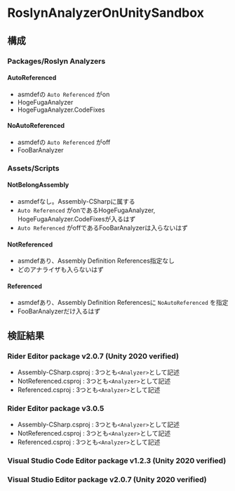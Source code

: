 # RoslynAnalyzerOnUnitySandbox


## 構成

### Packages/Roslyn Analyzers

#### AutoReferenced

- asmdefの `Auto Referenced` がon
- HogeFugaAnalyzer
- HogeFugaAnalyzer.CodeFixes

#### NoAutoReferenced

- asmdefの `Auto Referenced` がoff
- FooBarAnalyzer

### Assets/Scripts

#### NotBelongAssembly

- asmdefなし。Assembly-CSharpに属する
- `Auto Referenced` がonであるHogeFugaAnalyzer, HogeFugaAnalyzer.CodeFixesが入るはず
- `Auto Referenced` がoffであるFooBarAnalyzerは入らないはず

#### NotReferenced

- asmdefあり、Assembly Definition References指定なし
- どのアナライザも入らないはず

#### Referenced

- asmdefあり、Assembly Definition Referencesに `NoAutoReferenced` を指定
- FooBarAnalyzerだけ入るはず


## 検証結果

### Rider Editor package v2.0.7 (Unity 2020 verified)

- Assembly-CSharp.csproj : 3つとも`<Analyzer>`として記述
- NotReferenced.csproj : 3つとも`<Analyzer>`として記述
- Referenced.csproj : 3つとも`<Analyzer>`として記述

### Rider Editor package v3.0.5

- Assembly-CSharp.csproj : 3つとも`<Analyzer>`として記述
- NotReferenced.csproj : 3つとも`<Analyzer>`として記述
- Referenced.csproj : 3つとも`<Analyzer>`として記述

### Visual Studio Code Editor package v1.2.3 (Unity 2020 verified)



### Visual Studio Editor package v2.0.7 (Unity 2020 verified)
